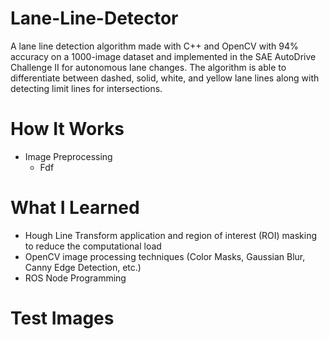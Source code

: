 # Lane-Line-Detector

A lane line detection algorithm made with C++ and OpenCV with 94% accuracy on a 1000-image dataset and implemented in the SAE AutoDrive Challenge II for autonomous lane changes. The algorithm is able to differentiate between dashed, solid, white, and yellow lane lines along with detecting limit lines for intersections.

# How It Works

* Image Preprocessing
  * Fdf

# What I Learned

* Hough Line Transform application and region of interest (ROI) masking to reduce the computational load
* OpenCV image processing techniques (Color Masks, Gaussian Blur, Canny Edge Detection, etc.)
* ROS Node Programming

# Test Images
